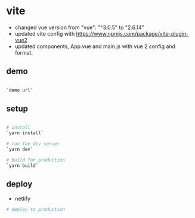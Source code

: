 # vite

- changed vue version from "vue": "^3.0.5" to "2.6.14"
- updated vite config with https://www.npmjs.com/package/vite-plugin-vue2
- updated components, App.vue and main.js with vue 2 config and format.

## demo

```bash

`demo url`
```

## setup

```bash

# install
`yarn install`

# run the dev server
`yarn dev`

# build for production
`yarn build`

```

## deploy

- netlify

```bash
# deploy to production

```